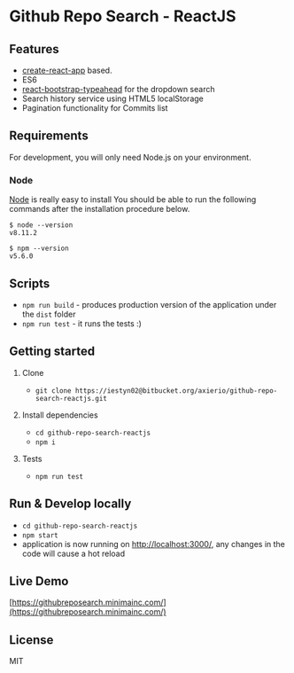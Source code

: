 # Github Repo Search - ReactJS

## Features

* [create-react-app](https://github.com/facebook/create-react-app) based.
* ES6
* [react-bootstrap-typeahead](https://www.npmjs.com/package/react-bootstrap-typeahead) for the dropdown search
* Search history service using HTML5 localStorage
* Pagination functionality for Commits list

## Requirements
For development, you will only need Node.js on your environment.

### Node

[Node](http://nodejs.org/) is really easy to install
You should be able to run the following commands after the installation procedure
below.

    $ node --version
    v8.11.2

    $ npm --version
    v5.6.0

## Scripts

* `npm run build` - produces production version of the application under the `dist` folder
* `npm run test` - it runs the tests :)

## Getting started

1. Clone
    * `git clone https://iestyn02@bitbucket.org/axierio/github-repo-search-reactjs.git`

2. Install dependencies
    * `cd github-repo-search-reactjs`
    * `npm i`

3. Tests
    * `npm run test`

## Run & Develop locally

* `cd github-repo-search-reactjs`
* `npm start`
* application is now running on [http://localhost:3000/](http://localhost:3000/), any changes in the code will cause a hot reload

## Live Demo

[https://githubreposearch.minimainc.com/](https://githubreposearch.minimainc.com/)

## License

MIT

